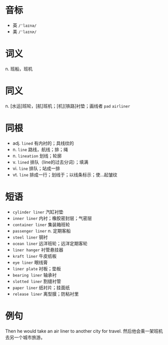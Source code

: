 # 音标

- 英 `/'laɪnə/`
- 美 `/'laɪnɚ/`

# 词义

n. 班船，班机


# 同义

n. [水运]班轮，[航]班机；[机][铁路]衬垫；画线者
`pad` `airliner`

# 同根

- adj. `lined` 有内衬的；具线纹的
- n. `line` 路线，航线；排；绳
- n. `lineation` 划线；轮廓
- v. `lined` 排队（line的过去分词）；填满
- vi. `line` 排队；站成一排
- vt. `line` 排成一行；划线于；以线条标示；使…起皱纹

# 短语

- `cylinder liner` 汽缸衬垫
- `inner liner` 内衬；橡胶密封层；气密层
- `container liner` 集装箱班轮
- `passenger liner` n. 定期客船
- `steel liner` 钢衬
- `ocean liner` 远洋班轮；远洋定期客轮
- `liner hanger` 衬管悬挂器
- `kraft liner` 牛皮纸板
- `eye liner` 眼线膏
- `liner plate` 衬板；垫板
- `bearing liner` 轴承衬
- `slotted liner` 割缝衬管
- `paper liner` 纸衬片；挂面纸
- `release liner` 离型膜；防粘衬里

# 例句

Then he would take an air liner to another city for travel.
然后他会乘一架班机去另一个城市旅游。


